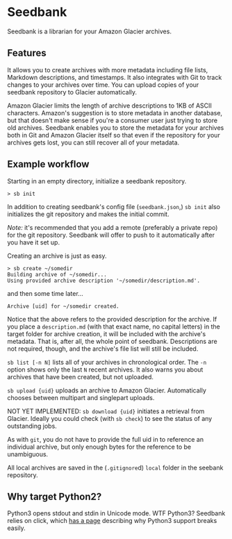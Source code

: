 # Seedbank

Seedbank is a librarian for your Amazon Glacier archives.

## Features

It allows you to create archives with more metadata including file lists, Markdown descriptions, and timestamps. It also integrates with Git to track changes to your archives over time. You can upload copies of your seedbank repository to Glacier automatically.

Amazon Glacier limits the length of archive descriptions to 1KB of ASCII characters. Amazon's suggestion is to store metadata in another database, but that doesn't make sense if you're a consumer user just trying to store old archives. Seedbank enables you to store the metadata for your archives both in Git and Amazon Glacier itself so that even if the repository for your archives gets lost, you can still recover all of your metadata.

## Example workflow
Starting in an empty directory, initialize a seedbank repository.
```
> sb init
```
In addition to creating seedbank's config file (`seedbank.json`,) `sb init` also initializes the git repository and makes the initial commit.

*Note:* it's recommended that you add a remote (preferably a private repo) for the git repository. Seedbank will offer to push to it automatically after you have it set up.

Creating an archive is just as easy.
```
> sb create ~/somedir
Building archive of ~/somedir...
Using provided archive description '~/somedir/description.md'.
```
and then some time later...
```
Archive [uid] for ~/somedir created.
```
Notice that the above refers to the provided description for the archive. If you place a `description.md` (with that exact name, no capital letters) in the target folder for archive creation, it will be included with the archive's metadata. That is, after all, the whole point of seedbank. Descriptions are not required, though, and the archive's file list will still be included.

`sb list [-n N]` lists all of your archives in chronological order. The `-n` option shows only the last `N` recent archives. It also warns you about archives that have been created, but not uploaded.

`sb upload {uid}` uploads an archive to Amazon Glacier. Automatically chooses between multipart and singlepart uploads.

NOT YET IMPLEMENTED: `sb download {uid}` initiates a retrieval from Glacier. Ideally you could check (with `sb check`) to see the status of any outstanding jobs.

As with `git`, you do not have to provide the full uid in to reference an
individual archive, but only enough bytes for the reference to be unambiguous.

All local archives are saved in the (`.gitignore`d) `local` folder in the seebank repository.

## Why target Python2?

Python3 opens stdout and stdin in Unicode mode. WTF Python3? Seedbank relies on click, which [has a page](http://click.pocoo.org/5/python3/) describing why Python3 support breaks easily.
